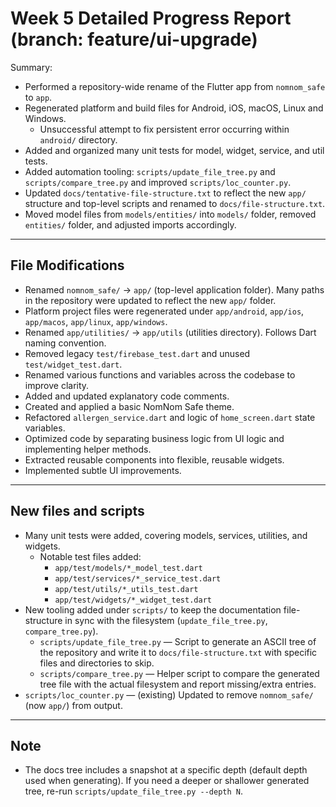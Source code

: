 # Week 5 Detailed Progress Report (branch: feature/ui-upgrade)

Summary:

- Performed a repository-wide rename of the Flutter app from `nomnom_safe` to `app`.
- Regenerated platform and build files for Android, iOS, macOS, Linux and Windows.
  - Unsuccessful attempt to fix persistent error occurring within `android/` directory.
- Added and organized many unit tests for model, widget, service, and util tests.
- Added automation tooling: `scripts/update_file_tree.py` and `scripts/compare_tree.py` and improved `scripts/loc_counter.py`.
- Updated `docs/tentative-file-structure.txt` to reflect the new `app/` structure and top-level scripts and renamed to `docs/file-structure.txt`.
- Moved model files from `models/entities/` into `models/` folder, removed `entities/` folder, and adjusted imports accordingly.

---

## File Modifications

- Renamed `nomnom_safe/` → `app/` (top-level application folder). Many paths in the repository were updated to reflect the new `app/` folder.
- Platform project files were regenerated under `app/android`, `app/ios`, `app/macos`, `app/linux`, `app/windows`.
- Renamed `app/utilities/` → `app/utils` (utilities directory). Follows Dart naming convention.
- Removed legacy `test/firebase_test.dart` and unused `test/widget_test.dart`.
- Renamed various functions and variables across the codebase to improve clarity.
- Added and updated explanatory code comments.
- Created and applied a basic NomNom Safe theme.
- Refactored `allergen_service.dart` and logic of `home_screen.dart` state variables.
- Optimized code by separating business logic from UI logic and implementing helper methods.
- Extracted reusable components into flexible, reusable widgets.
- Implemented subtle UI improvements.

---

## New files and scripts

- Many unit tests were added, covering models, services, utilities, and widgets.
  - Notable test files added:
    - `app/test/models/*_model_test.dart`
    - `app/test/services/*_service_test.dart`
    - `app/test/utils/*_utils_test.dart`
    - `app/test/widgets/*_widget_test.dart`
- New tooling added under `scripts/` to keep the documentation file-structure in sync with the filesystem (`update_file_tree.py`, `compare_tree.py`).
  - `scripts/update_file_tree.py` — Script to generate an ASCII tree of the repository and write it to `docs/file-structure.txt` with specific files and directories to skip.
  - `scripts/compare_tree.py` — Helper script to compare the generated tree file with the actual filesystem and report missing/extra entries.
- `scripts/loc_counter.py` — (existing) Updated to remove `nomnom_safe/` (now `app/`) from output.

---

## Note

- The docs tree includes a snapshot at a specific depth (default depth used when generating). If you need a deeper or shallower generated tree, re-run `scripts/update_file_tree.py --depth N`.
